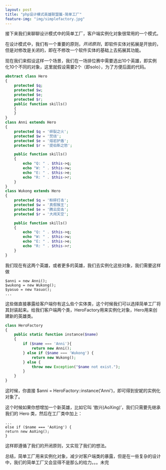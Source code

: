 ```yaml
---
layout: post
title: "php设计模式英雄联盟篇-简单工厂"
feature-img: "img/simplefactory.jpg"
---
```


接下来我们来聊聊设计模式中的简单工厂，客户端实例化对象很常用的一个模式。

在设计模式中，我们有一个重要的原则，*开闭原则*，即软件实体对拓展是开放的，但是对修改是关闭的，即在不修改一个软件实体的基础上去拓展其功能。

现在我们来假设这样一个场景，我们在一场排位赛中需要选出10个英雄，即实例化10个不同的对象，这里就假设需要2个（即solo），为了方便后面的代码。

```php
abstract class Hero
{
    protected $q;
    protected $w;
    protected $e;
    protected $r;
    public function skills()
    {
    }
}
class Anni extends Hero
{
    protected $q = '碎裂之火';
    protected $w = '焚烧';
    protected $e = '熔岩护盾';
    protected $r = '提伯斯之怒';

    public function skills()
    {
        echo "Q: " . $this->q;
        echo "W: " . $this->w;
        echo "E: " . $this->e;
        echo "R: " . $this->r;
    }
}
class Wukong extends Hero
{
    protected $q = '粉碎打击';
    protected $w = '真假猴王';
    protected $e = '腾云突击';
    protected $r = '大闹天空';

    public function skills()
    {
        echo "Q: " . $this->q;
        echo "W: " . $this->w;
        echo "E: " . $this->e;
        echo "R: " . $this->r;
    }
}
```
我们现在有这两个英雄，或者更多的英雄，我们去实例化这些对象，我们需要这样做

    $anni = new Anni();
    $wukong = new Wukong();
    $yasuo = new Yasuo();
    ...

这些做直接暴露给客户端你有这么些个实体类，这个时候我们可以选择简单工厂将其封装起来。给我们客户端两个类，HeroFactory用来实例化对象，Hero用来创建新的英雄类。

```php
class HeroFactory
{
    public static function instance($name)
    {
        if ($name === 'Anni'){
            return new Anni();
        } else if ($name === 'Wukong') {
            return new Wukong();
        } else {
            throw new Exception("$name not exist.");
        }
    }
}
```

这时候，你直接 $anni = HeroFactory::instance('Anni')，即可得到安妮的实例化对象了。

这个时候如果你想增加一个新英雄，比如它叫 ‘敖兴(AoXing)’，我们只需要先继承我们的 Hero 类，然后在工厂类中加上：

    ...
    else if ($name === 'AoXing') {
    return new AoXing();
    }

这样即遵循了我们的开闭原则，又实现了我们的想法。

总结，简单工厂用来实例化对象，减少对客户端类的暴露，但是在一些复杂的设计中，我们的简单工厂又会显得不是那么的给力。。。未完
